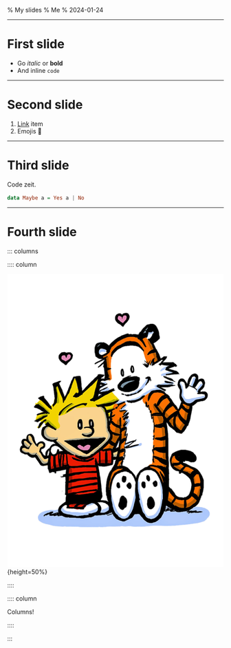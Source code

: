 % My slides
% Me
% 2024-01-24

---

# First slide

- Go _italic_ or **bold**
- And inline `code`

---

# Second slide

1. [Link](http://www.link.com) item
2. Emojis 👋

---

# Third slide

Code zeit.

```haskell
data Maybe a = Yes a | No
```

---

# Fourth slide

::: columns

:::: column

![](example.png){height=50%}

::::

:::: column

Columns!

::::

:::
